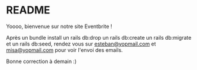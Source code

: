 # README

Yoooo, bienvenue sur notre site Eventbrite !

Après un bundle install un rails db:drop un rails db:create un rails db:migrate et un rails db:seed, rendez vous sur esteban@yopmail.com et misa@yopmail.com pour voir l'envoi des emails.

Bonne correction à demain :)
